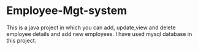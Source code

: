 # Employee-Mgt-system
This is a java project in which you can add, update,view and delete employee details and add new employees.
I have used mysql database in this project.
